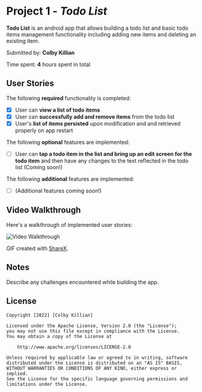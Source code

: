 # Project 1 - *Todo List*

**Todo List** is an android app that allows building a todo list and basic todo items management functionality including adding new items and deleting an existing item.

Submitted by: **Colby Killian**

Time spent: **4** hours spent in total

## User Stories

The following **required** functionality is completed:

* [X] User can **view a list of todo items**
* [X] User can **successfully add and remove items** from the todo list
* [X] User's **list of items persisted** upon modification and and retrieved properly on app restart

The following **optional** features are implemented:

* [ ] User can **tap a todo item in the list and bring up an edit screen for the todo item** and then have any changes to the text reflected in the todo list (Coming soon!)

The following **additional** features are implemented:

* [ ] (Additional features coming soon!)

## Video Walkthrough

Here's a walkthrough of implemented user stories:

<img src='https://i.imgur.com/WLJc9cN.gif' title='Video Walkthrough' width='' alt='Video Walkthrough' />

GIF created with [ShareX](https://getsharex.com/).

## Notes

Describe any challenges encountered while building the app.

## License

    Copyright [2022] [Colby Killian]

    Licensed under the Apache License, Version 2.0 (the "License");
    you may not use this file except in compliance with the License.
    You may obtain a copy of the License at

        http://www.apache.org/licenses/LICENSE-2.0

    Unless required by applicable law or agreed to in writing, software
    distributed under the License is distributed on an "AS IS" BASIS,
    WITHOUT WARRANTIES OR CONDITIONS OF ANY KIND, either express or implied.
    See the License for the specific language governing permissions and
    limitations under the License.
